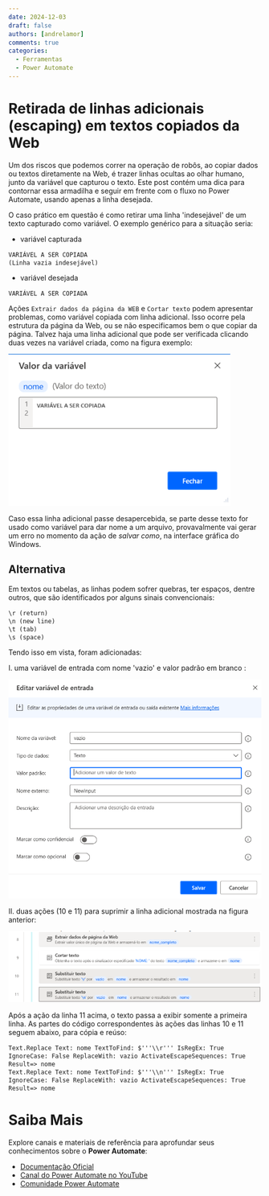 ```yaml
---
date: 2024-12-03
draft: false
authors: [andrelamor]
comments: true
categories:
  - Ferramentas
  - Power Automate
---
```


# Retirada de linhas adicionais (escaping) em textos copiados da Web

Um dos riscos que podemos correr na operação de robôs, ao copiar dados ou textos diretamente na Web, é trazer linhas ocultas ao olhar humano, junto da variável que capturou o texto. Este post contém uma dica para contornar essa armadilha e seguir em frente com o fluxo no Power Automate, usando apenas a linha desejada.  

<!-- more -->

O caso prático em questão é como retirar uma linha 'indesejável' de um texto capturado como variável. O exemplo genérico para a situação seria:

- variável capturada
````
VARIÁVEL A SER COPIADA
(Linha vazia indesejável)
````
- variável desejada
````
VARIÁVEL A SER COPIADA
````

Ações `Extrair dados da página da WEB` e `Cortar texto` podem apresentar problemas, como variável copiada com linha adicional. Isso ocorre pela estrutura da página da Web, ou se não especificamos bem o que copiar da página.
Talvez haja uma linha adicional que pode ser verificada clicando duas vezes na variável criada, como na figura 
exemplo:

![](assets/linhas-ocultas.png)

Caso essa linha adicional passe desapercebida, se parte desse texto for usado como variável para dar nome a um arquivo, provavalmente vai gerar um erro no momento da ação de _salvar como_, na interface gráfica do Windows.

## Alternativa

Em textos ou tabelas, as linhas podem sofrer quebras, ter espaços, dentre outros, que são identificados por alguns sinais convencionais:

````
\r (return)
\n (new line)
\t (tab)
\s (space)
````
Tendo isso em vista, foram adicionadas:

I. uma variável de entrada com nome 'vazio' e valor padrão em branco :

![](assets/vazio.png)

II. duas ações (10 e 11) para suprimir a linha adicional mostrada na figura anterior:

![](assets/ações-alternativas.png)

Após a ação da linha 11 acima, o texto passa a exibir somente a primeira linha. As partes do código correspondentes às ações das linhas 10 e 11 seguem abaixo, para cópia e reúso:

````
Text.Replace Text: nome TextToFind: $'''\\r''' IsRegEx: True IgnoreCase: False ReplaceWith: vazio ActivateEscapeSequences: True Result=> nome
Text.Replace Text: nome TextToFind: $'''\\n''' IsRegEx: True IgnoreCase: False ReplaceWith: vazio ActivateEscapeSequences: True Result=> nome

````

# Saiba Mais

Explore canais e materiais de referência para aprofundar seus conhecimentos sobre o **Power Automate**:

- [Documentação Oficial](https://docs.microsoft.com/pt-br/power-automate/)
- [Canal do Power Automate no YouTube](https://www.youtube.com/channel/UCG98S4lL7nwlN8dxSF322bA)
- [Comunidade Power Automate](https://powerusers.microsoft.com/t5/Power-Automate-Community/ct-p/MPACommunity)
